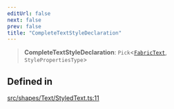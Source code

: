 ```yaml
---
editUrl: false
next: false
prev: false
title: "CompleteTextStyleDeclaration"
---
```


> **CompleteTextStyleDeclaration**: `Pick`\<[`FabricText`](/api/classes/fabrictext/), `StylePropertiesType`\>

## Defined in

[src/shapes/Text/StyledText.ts:11](https://github.com/fabricjs/fabric.js/blob/a0b4adf41e0a1fd81824114cedd4c32bfb8cac25/src/shapes/Text/StyledText.ts#L11)
